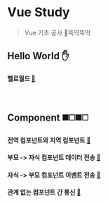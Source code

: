 # Vue Study 

>  Vue 기초 공사  🔨뚝딱뚝딱

## Hello World ✋

#### 헬로월드 [📄](./docs/hello%20world/helloworld.md)

&nbsp;
&nbsp;

## Component ◼️◻️◼️◻️

#### 전역 컴포넌트와 지역 컴포넌트 [📄](./docs/component/전역%20컴포넌트와%20지역%20컴포넌트.md)

#### 부모 -> 자식 컴포넌트 데이터 전송 [📄](./docs/component/부모-자식%20컴포넌트%20데이터%20전송.md)

#### 자식 -> 부모 컴포넌트 이벤트 전송 [📄](./docs/component/자식-부모%20컴포넌트%20이벤트%20전송.md)

#### 관계 없는 컴포넌트 간 통신 [📄](./docs/component/관계%20없는%20컴포넌트%20간%20통신.md)

&nbsp;
&nbsp;



